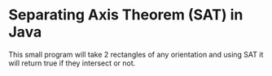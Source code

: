 # Separating Axis Theorem (SAT) in Java

This small program will take 2 rectangles of any orientation and using SAT it will return true if they intersect or not.
